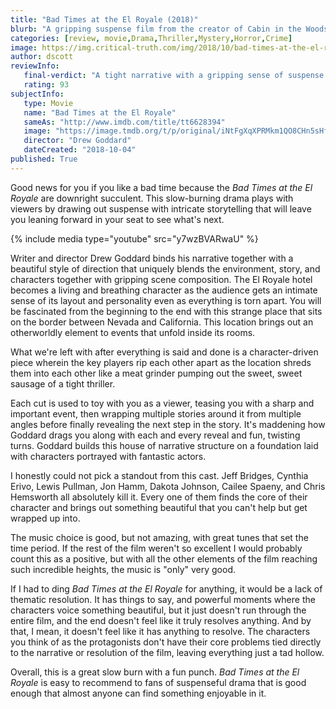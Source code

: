 ```yaml
---
title: "Bad Times at the El Royale (2018)"
blurb: "A gripping suspense film from the creator of Cabin in the Woods"
categories: [review, movie,Drama,Thriller,Mystery,Horror,Crime]
image: https://img.critical-truth.com/img/2018/10/bad-times-at-the-el-royale-cover.jpg
author: dscott
reviewInfo:
   final-verdict: "A tight narrative with a gripping sense of suspense that will keep you on the edge of your seat."
   rating: 93
subjectInfo:
   type: Movie
   name: "Bad Times at the El Royale"
   sameAs: "http://www.imdb.com/title/tt6628394"
   image: "https://image.tmdb.org/t/p/original/iNtFgXqXPRMkm1QO8CHn5sHfUgE.jpg"
   director: "Drew Goddard"
   dateCreated: "2018-10-04"
published: True
---
```



Good news for you if you like a bad time because the *Bad Times at the El Royale* are downright succulent. This slow-burning drama plays with viewers by drawing out suspense with intricate storytelling that will leave you leaning forward in your seat to see what's next. 

{% include media type="youtube" src="y7wzBVARwaU" %}

Writer and director Drew Goddard binds his narrative together with a beautiful style of direction that uniquely blends the environment, story, and characters together with gripping scene composition. The El Royale hotel becomes a living and breathing character as the audience gets an intimate sense of its layout and personality even as everything is torn apart. You will be fascinated from the beginning to the end with this strange place that sits on the border between Nevada and California. This location brings out an otherworldly element to events that unfold inside its rooms.

What we're left with after everything is said and done is a character-driven piece wherein the key players rip each other apart as the location shreds them into each other like a meat grinder pumping out the sweet, sweet sausage of a tight thriller. 

Each cut is used to toy with you as a viewer, teasing you with a sharp and important event, then wrapping multiple stories around it from multiple angles before finally revealing the next step in the story. It's maddening how Goddard drags you along with each and every reveal and fun, twisting turns. Goddard builds this house of narrative structure on a foundation laid with characters portrayed with fantastic actors.

I honestly could not pick a standout from this cast. Jeff Bridges, Cynthia Erivo, Lewis Pullman, Jon Hamm, Dakota Johnson, Cailee Spaeny, and Chris Hemsworth all absolutely kill it. Every one of them finds the core of their character and brings out something beautiful that you can't help but get wrapped up into. 

The music choice is good, but not amazing, with great tunes that set the time period. If the rest of the film weren't so excellent I would probably count this as a positive, but with all the other elements of the film reaching such incredible heights, the music is  "only" very good.

If I had to ding *Bad Times at the El Royale* for anything, it would be a lack of thematic resolution. It has things to say, and powerful moments where the characters voice something beautiful, but it just doesn't run through the entire film, and the end doesn't feel like it truly resolves anything. And by that, I mean, it doesn't feel like it has anything to resolve. The characters you think of as the protagonists don't have their core problems tied directly to the narrative or resolution of the film, leaving everything just a tad hollow.

Overall, this is a great slow burn with a fun punch. *Bad Times at the El Royale* is easy to recommend to fans of suspenseful drama that is good enough that almost anyone can find something enjoyable in it.

